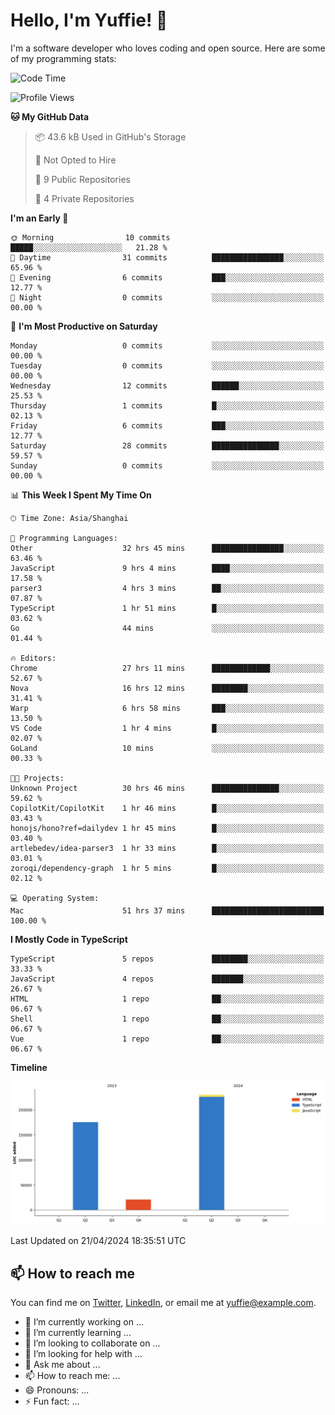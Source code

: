 
# Hello, I'm Yuffie! 👋

I'm a software developer who loves coding and open source. Here are some of my programming stats:

<!--START_SECTION:waka-->
![Code Time](http://img.shields.io/badge/Code%20Time-60%20hrs%2048%20mins-blue)

![Profile Views](http://img.shields.io/badge/Profile%20Views-43-blue)

**🐱 My GitHub Data** 

> 📦 43.6 kB Used in GitHub's Storage 
 > 
> 🚫 Not Opted to Hire
 > 
> 📜 9 Public Repositories 
 > 
> 🔑 4 Private Repositories 
 > 
**I'm an Early 🐤** 

```text
🌞 Morning                10 commits          █████░░░░░░░░░░░░░░░░░░░░   21.28 % 
🌆 Daytime                31 commits          ████████████████░░░░░░░░░   65.96 % 
🌃 Evening                6 commits           ███░░░░░░░░░░░░░░░░░░░░░░   12.77 % 
🌙 Night                  0 commits           ░░░░░░░░░░░░░░░░░░░░░░░░░   00.00 % 
```
📅 **I'm Most Productive on Saturday** 

```text
Monday                   0 commits           ░░░░░░░░░░░░░░░░░░░░░░░░░   00.00 % 
Tuesday                  0 commits           ░░░░░░░░░░░░░░░░░░░░░░░░░   00.00 % 
Wednesday                12 commits          ██████░░░░░░░░░░░░░░░░░░░   25.53 % 
Thursday                 1 commits           █░░░░░░░░░░░░░░░░░░░░░░░░   02.13 % 
Friday                   6 commits           ███░░░░░░░░░░░░░░░░░░░░░░   12.77 % 
Saturday                 28 commits          ███████████████░░░░░░░░░░   59.57 % 
Sunday                   0 commits           ░░░░░░░░░░░░░░░░░░░░░░░░░   00.00 % 
```


📊 **This Week I Spent My Time On** 

```text
🕑︎ Time Zone: Asia/Shanghai

💬 Programming Languages: 
Other                    32 hrs 45 mins      ████████████████░░░░░░░░░   63.46 % 
JavaScript               9 hrs 4 mins        ████░░░░░░░░░░░░░░░░░░░░░   17.58 % 
parser3                  4 hrs 3 mins        ██░░░░░░░░░░░░░░░░░░░░░░░   07.87 % 
TypeScript               1 hr 51 mins        █░░░░░░░░░░░░░░░░░░░░░░░░   03.62 % 
Go                       44 mins             ░░░░░░░░░░░░░░░░░░░░░░░░░   01.44 % 

🔥 Editors: 
Chrome                   27 hrs 11 mins      █████████████░░░░░░░░░░░░   52.67 % 
Nova                     16 hrs 12 mins      ████████░░░░░░░░░░░░░░░░░   31.41 % 
Warp                     6 hrs 58 mins       ███░░░░░░░░░░░░░░░░░░░░░░   13.50 % 
VS Code                  1 hr 4 mins         █░░░░░░░░░░░░░░░░░░░░░░░░   02.07 % 
GoLand                   10 mins             ░░░░░░░░░░░░░░░░░░░░░░░░░   00.33 % 

🐱‍💻 Projects: 
Unknown Project          30 hrs 46 mins      ███████████████░░░░░░░░░░   59.62 % 
CopilotKit/CopilotKit    1 hr 46 mins        █░░░░░░░░░░░░░░░░░░░░░░░░   03.43 % 
honojs/hono?ref=dailydev 1 hr 45 mins        █░░░░░░░░░░░░░░░░░░░░░░░░   03.40 % 
artlebedev/idea-parser3  1 hr 33 mins        █░░░░░░░░░░░░░░░░░░░░░░░░   03.01 % 
zoroqi/dependency-graph  1 hr 5 mins         █░░░░░░░░░░░░░░░░░░░░░░░░   02.12 % 

💻 Operating System: 
Mac                      51 hrs 37 mins      █████████████████████████   100.00 % 
```

**I Mostly Code in TypeScript** 

```text
TypeScript               5 repos             ████████░░░░░░░░░░░░░░░░░   33.33 % 
JavaScript               4 repos             ███████░░░░░░░░░░░░░░░░░░   26.67 % 
HTML                     1 repo              ██░░░░░░░░░░░░░░░░░░░░░░░   06.67 % 
Shell                    1 repo              ██░░░░░░░░░░░░░░░░░░░░░░░   06.67 % 
Vue                      1 repo              ██░░░░░░░░░░░░░░░░░░░░░░░   06.67 % 
```



**Timeline**

![Lines of Code chart](https://raw.githubusercontent.com/macoswk/macoswk/main/assets/bar_graph.png)


 Last Updated on 21/04/2024 18:35:51 UTC
<!--END_SECTION:waka-->

## 📫 How to reach me

You can find me on [Twitter](https://twitter.com/Yuffie), [LinkedIn](https://www.linkedin.com/in/Yuffie/), or email me at yuffie@example.com.

- 🔭 I’m currently working on ...
- 🌱 I’m currently learning ...
- 👯 I’m looking to collaborate on ...
- 🤔 I’m looking for help with ...
- 💬 Ask me about ...
- 📫 How to reach me: ...
- 😄 Pronouns: ...
- ⚡ Fun fact: ...
